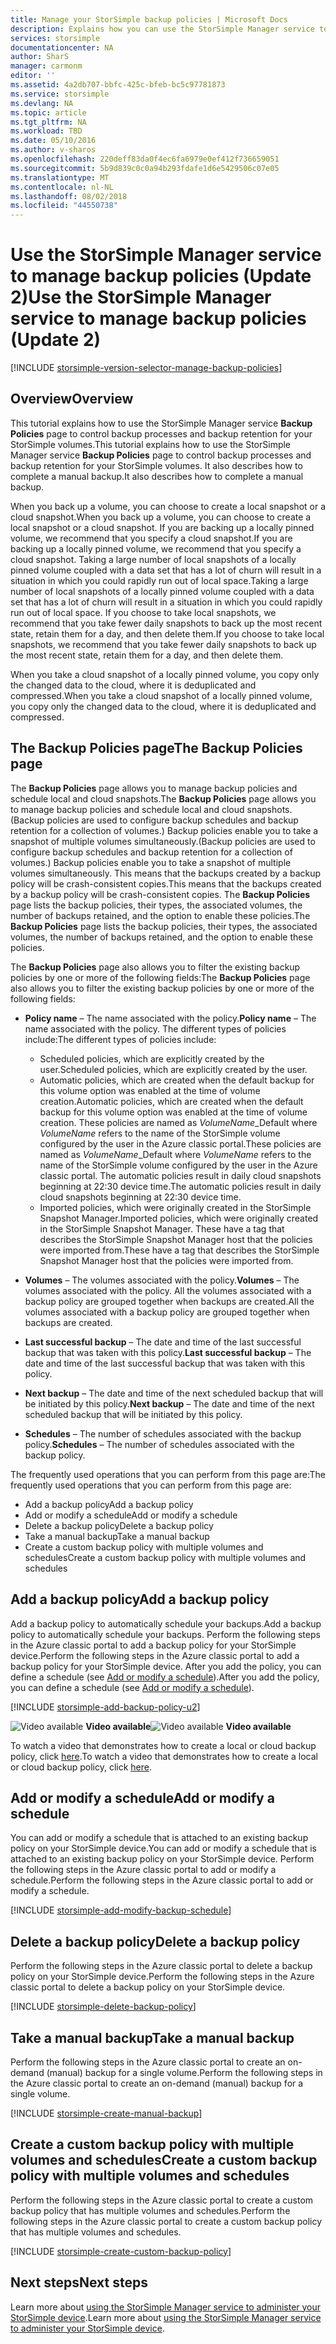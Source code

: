 ```yaml
---
title: Manage your StorSimple backup policies | Microsoft Docs
description: Explains how you can use the StorSimple Manager service to create and manage manual backups, backup schedules, and backup retention.
services: storsimple
documentationcenter: NA
author: SharS
manager: carmonm
editor: ''
ms.assetid: 4a2db707-bbfc-425c-bfeb-bc5c97781873
ms.service: storsimple
ms.devlang: NA
ms.topic: article
ms.tgt_pltfrm: NA
ms.workload: TBD
ms.date: 05/10/2016
ms.author: v-sharos
ms.openlocfilehash: 220deff83da0f4ec6fa6979e0ef412f736659051
ms.sourcegitcommit: 5b9d839c0c0a94b293fdafe1d6e5429506c07e05
ms.translationtype: MT
ms.contentlocale: nl-NL
ms.lasthandoff: 08/02/2018
ms.locfileid: "44550738"
---
```

# <a name="use-the-storsimple-manager-service-to-manage-backup-policies-update-2"></a><span data-ttu-id="5c9d0-103">Use the StorSimple Manager service to manage backup policies (Update 2)</span><span class="sxs-lookup"><span data-stu-id="5c9d0-103">Use the StorSimple Manager service to manage backup policies (Update 2)</span></span>
[!INCLUDE [storsimple-version-selector-manage-backup-policies](../../includes/storsimple-version-selector-manage-backup-policies.md)]

## <a name="overview"></a><span data-ttu-id="5c9d0-104">Overview</span><span class="sxs-lookup"><span data-stu-id="5c9d0-104">Overview</span></span>
<span data-ttu-id="5c9d0-105">This tutorial explains how to use the StorSimple Manager service **Backup Policies** page to control backup processes and backup retention for your StorSimple volumes.</span><span class="sxs-lookup"><span data-stu-id="5c9d0-105">This tutorial explains how to use the StorSimple Manager service **Backup Policies** page to control backup processes and backup retention for your StorSimple volumes.</span></span> <span data-ttu-id="5c9d0-106">It also describes how to complete a manual backup.</span><span class="sxs-lookup"><span data-stu-id="5c9d0-106">It also describes how to complete a manual backup.</span></span>

<span data-ttu-id="5c9d0-107">When you back up a volume, you can choose to create a local snapshot or a cloud snapshot.</span><span class="sxs-lookup"><span data-stu-id="5c9d0-107">When you back up a volume, you can choose to create a local snapshot or a cloud snapshot.</span></span> <span data-ttu-id="5c9d0-108">If you are backing up a locally pinned volume, we recommend that you specify a cloud snapshot.</span><span class="sxs-lookup"><span data-stu-id="5c9d0-108">If you are backing up a locally pinned volume, we recommend that you specify a cloud snapshot.</span></span> <span data-ttu-id="5c9d0-109">Taking a large number of local snapshots of a locally pinned volume coupled with a data set that has a lot of churn will result in a situation in which you could rapidly run out of local space.</span><span class="sxs-lookup"><span data-stu-id="5c9d0-109">Taking a large number of local snapshots of a locally pinned volume coupled with a data set that has a lot of churn will result in a situation in which you could rapidly run out of local space.</span></span> <span data-ttu-id="5c9d0-110">If you choose to take local snapshots, we recommend that you take fewer daily snapshots to back up the most recent state, retain them for a day, and then delete them.</span><span class="sxs-lookup"><span data-stu-id="5c9d0-110">If you choose to take local snapshots, we recommend that you take fewer daily snapshots to back up the most recent state, retain them for a day, and then delete them.</span></span>

<span data-ttu-id="5c9d0-111">When you take a cloud snapshot of a locally pinned volume, you copy only the changed data to the cloud, where it is deduplicated and compressed.</span><span class="sxs-lookup"><span data-stu-id="5c9d0-111">When you take a cloud snapshot of a locally pinned volume, you copy only the changed data to the cloud, where it is deduplicated and compressed.</span></span> 

## <a name="the-backup-policies-page"></a><span data-ttu-id="5c9d0-112">The Backup Policies page</span><span class="sxs-lookup"><span data-stu-id="5c9d0-112">The Backup Policies page</span></span>
<span data-ttu-id="5c9d0-113">The **Backup Policies** page allows you to manage backup policies and schedule local and cloud snapshots.</span><span class="sxs-lookup"><span data-stu-id="5c9d0-113">The **Backup Policies** page allows you to manage backup policies and schedule local and cloud snapshots.</span></span> <span data-ttu-id="5c9d0-114">(Backup policies are used to configure backup schedules and backup retention for a collection of volumes.) Backup policies enable you to take a snapshot of multiple volumes simultaneously.</span><span class="sxs-lookup"><span data-stu-id="5c9d0-114">(Backup policies are used to configure backup schedules and backup retention for a collection of volumes.) Backup policies enable you to take a snapshot of multiple volumes simultaneously.</span></span> <span data-ttu-id="5c9d0-115">This means that the backups created by a backup policy will be crash-consistent copies.</span><span class="sxs-lookup"><span data-stu-id="5c9d0-115">This means that the backups created by a backup policy will be crash-consistent copies.</span></span> <span data-ttu-id="5c9d0-116">The **Backup Policies** page lists the backup policies, their types, the associated volumes, the number of backups retained, and the option to enable these policies.</span><span class="sxs-lookup"><span data-stu-id="5c9d0-116">The **Backup Policies** page lists the backup policies, their types, the associated volumes, the number of backups retained, and the option to enable these policies.</span></span>

<span data-ttu-id="5c9d0-117">The **Backup Policies** page also allows you to filter the existing backup policies by one or more of the following fields:</span><span class="sxs-lookup"><span data-stu-id="5c9d0-117">The **Backup Policies** page also allows you to filter the existing backup policies by one or more of the following fields:</span></span>

* <span data-ttu-id="5c9d0-118">**Policy name** – The name associated with the policy.</span><span class="sxs-lookup"><span data-stu-id="5c9d0-118">**Policy name** – The name associated with the policy.</span></span> <span data-ttu-id="5c9d0-119">The different types of policies include:</span><span class="sxs-lookup"><span data-stu-id="5c9d0-119">The different types of policies include:</span></span>
  
  * <span data-ttu-id="5c9d0-120">Scheduled policies, which are explicitly created by the user.</span><span class="sxs-lookup"><span data-stu-id="5c9d0-120">Scheduled policies, which are explicitly created by the user.</span></span>
  * <span data-ttu-id="5c9d0-121">Automatic policies, which are created when the default backup for this volume option was enabled at the time of volume creation.</span><span class="sxs-lookup"><span data-stu-id="5c9d0-121">Automatic policies, which are created when the default backup for this volume option was enabled at the time of volume creation.</span></span> <span data-ttu-id="5c9d0-122">These policies are named as *VolumeName*_Default where *VolumeName* refers to the name of the StorSimple volume configured by the user in the Azure classic portal.</span><span class="sxs-lookup"><span data-stu-id="5c9d0-122">These policies are named as *VolumeName*_Default where *VolumeName* refers to the name of the StorSimple volume configured by the user in the Azure classic portal.</span></span> <span data-ttu-id="5c9d0-123">The automatic policies result in daily cloud snapshots beginning at 22:30 device time.</span><span class="sxs-lookup"><span data-stu-id="5c9d0-123">The automatic policies result in daily cloud snapshots beginning at 22:30 device time.</span></span>
  * <span data-ttu-id="5c9d0-124">Imported policies, which were originally created in the StorSimple Snapshot Manager.</span><span class="sxs-lookup"><span data-stu-id="5c9d0-124">Imported policies, which were originally created in the StorSimple Snapshot Manager.</span></span> <span data-ttu-id="5c9d0-125">These have a tag that describes the StorSimple Snapshot Manager host that the policies were imported from.</span><span class="sxs-lookup"><span data-stu-id="5c9d0-125">These have a tag that describes the StorSimple Snapshot Manager host that the policies were imported from.</span></span>
* <span data-ttu-id="5c9d0-126">**Volumes** – The volumes associated with the policy.</span><span class="sxs-lookup"><span data-stu-id="5c9d0-126">**Volumes** – The volumes associated with the policy.</span></span> <span data-ttu-id="5c9d0-127">All the volumes associated with a backup policy are grouped together when backups are created.</span><span class="sxs-lookup"><span data-stu-id="5c9d0-127">All the volumes associated with a backup policy are grouped together when backups are created.</span></span>
* <span data-ttu-id="5c9d0-128">**Last successful backup** – The date and time of the last successful backup that was taken with this policy.</span><span class="sxs-lookup"><span data-stu-id="5c9d0-128">**Last successful backup** – The date and time of the last successful backup that was taken with this policy.</span></span>
* <span data-ttu-id="5c9d0-129">**Next backup** – The date and time of the next scheduled backup that will be initiated by this policy.</span><span class="sxs-lookup"><span data-stu-id="5c9d0-129">**Next backup** – The date and time of the next scheduled backup that will be initiated by this policy.</span></span>
* <span data-ttu-id="5c9d0-130">**Schedules** – The number of schedules associated with the backup policy.</span><span class="sxs-lookup"><span data-stu-id="5c9d0-130">**Schedules** – The number of schedules associated with the backup policy.</span></span>

<span data-ttu-id="5c9d0-131">The frequently used operations that you can perform from this page are:</span><span class="sxs-lookup"><span data-stu-id="5c9d0-131">The frequently used operations that you can perform from this page are:</span></span>

* <span data-ttu-id="5c9d0-132">Add a backup policy</span><span class="sxs-lookup"><span data-stu-id="5c9d0-132">Add a backup policy</span></span> 
* <span data-ttu-id="5c9d0-133">Add or modify a schedule</span><span class="sxs-lookup"><span data-stu-id="5c9d0-133">Add or modify a schedule</span></span> 
* <span data-ttu-id="5c9d0-134">Delete a backup policy</span><span class="sxs-lookup"><span data-stu-id="5c9d0-134">Delete a backup policy</span></span> 
* <span data-ttu-id="5c9d0-135">Take a manual backup</span><span class="sxs-lookup"><span data-stu-id="5c9d0-135">Take a manual backup</span></span> 
* <span data-ttu-id="5c9d0-136">Create a custom backup policy with multiple volumes and schedules</span><span class="sxs-lookup"><span data-stu-id="5c9d0-136">Create a custom backup policy with multiple volumes and schedules</span></span> 

## <a name="add-a-backup-policy"></a><span data-ttu-id="5c9d0-137">Add a backup policy</span><span class="sxs-lookup"><span data-stu-id="5c9d0-137">Add a backup policy</span></span>
<span data-ttu-id="5c9d0-138">Add a backup policy to automatically schedule your backups.</span><span class="sxs-lookup"><span data-stu-id="5c9d0-138">Add a backup policy to automatically schedule your backups.</span></span> <span data-ttu-id="5c9d0-139">Perform the following steps in the Azure classic portal to add a backup policy for your StorSimple device.</span><span class="sxs-lookup"><span data-stu-id="5c9d0-139">Perform the following steps in the Azure classic portal to add a backup policy for your StorSimple device.</span></span> <span data-ttu-id="5c9d0-140">After you add the policy, you can define a schedule (see [Add or modify a schedule](#add-or-modify-a-schedule)).</span><span class="sxs-lookup"><span data-stu-id="5c9d0-140">After you add the policy, you can define a schedule (see [Add or modify a schedule](#add-or-modify-a-schedule)).</span></span>

[!INCLUDE [storsimple-add-backup-policy-u2](../../includes/storsimple-add-backup-policy-u2.md)]

<span data-ttu-id="5c9d0-141">![Video available](https://docstestmedia1.blob.core.windows.net/azure-media/articles/storsimple/media/storsimple-manage-backup-policies-u2/Video_icon.png) **Video available**</span><span class="sxs-lookup"><span data-stu-id="5c9d0-141">![Video available](https://docstestmedia1.blob.core.windows.net/azure-media/articles/storsimple/media/storsimple-manage-backup-policies-u2/Video_icon.png) **Video available**</span></span>

<span data-ttu-id="5c9d0-142">To watch a video that demonstrates how to create a local or cloud backup policy, click [here](https://azure.microsoft.com/documentation/videos/create-storsimple-backup-policies/).</span><span class="sxs-lookup"><span data-stu-id="5c9d0-142">To watch a video that demonstrates how to create a local or cloud backup policy, click [here](https://azure.microsoft.com/documentation/videos/create-storsimple-backup-policies/).</span></span>

## <a name="add-or-modify-a-schedule"></a><span data-ttu-id="5c9d0-143">Add or modify a schedule</span><span class="sxs-lookup"><span data-stu-id="5c9d0-143">Add or modify a schedule</span></span>
<span data-ttu-id="5c9d0-144">You can add or modify a schedule that is attached to an existing backup policy on your StorSimple device.</span><span class="sxs-lookup"><span data-stu-id="5c9d0-144">You can add or modify a schedule that is attached to an existing backup policy on your StorSimple device.</span></span> <span data-ttu-id="5c9d0-145">Perform the following steps in the Azure classic portal to add or modify a schedule.</span><span class="sxs-lookup"><span data-stu-id="5c9d0-145">Perform the following steps in the Azure classic portal to add or modify a schedule.</span></span>

[!INCLUDE [storsimple-add-modify-backup-schedule](../../includes/storsimple-add-modify-backup-schedule-u2.md)]

## <a name="delete-a-backup-policy"></a><span data-ttu-id="5c9d0-146">Delete a backup policy</span><span class="sxs-lookup"><span data-stu-id="5c9d0-146">Delete a backup policy</span></span>
<span data-ttu-id="5c9d0-147">Perform the following steps in the Azure classic portal to delete a backup policy on your StorSimple device.</span><span class="sxs-lookup"><span data-stu-id="5c9d0-147">Perform the following steps in the Azure classic portal to delete a backup policy on your StorSimple device.</span></span>

[!INCLUDE [storsimple-delete-backup-policy](../../includes/storsimple-delete-backup-policy.md)]

## <a name="take-a-manual-backup"></a><span data-ttu-id="5c9d0-148">Take a manual backup</span><span class="sxs-lookup"><span data-stu-id="5c9d0-148">Take a manual backup</span></span>
<span data-ttu-id="5c9d0-149">Perform the following steps in the Azure classic portal to create an on-demand (manual) backup for a single volume.</span><span class="sxs-lookup"><span data-stu-id="5c9d0-149">Perform the following steps in the Azure classic portal to create an on-demand (manual) backup for a single volume.</span></span>

[!INCLUDE [storsimple-create-manual-backup](../../includes/storsimple-create-manual-backup.md)]

## <a name="create-a-custom-backup-policy-with-multiple-volumes-and-schedules"></a><span data-ttu-id="5c9d0-150">Create a custom backup policy with multiple volumes and schedules</span><span class="sxs-lookup"><span data-stu-id="5c9d0-150">Create a custom backup policy with multiple volumes and schedules</span></span>
<span data-ttu-id="5c9d0-151">Perform the following steps in the Azure classic portal to create a custom backup policy that has multiple volumes and schedules.</span><span class="sxs-lookup"><span data-stu-id="5c9d0-151">Perform the following steps in the Azure classic portal to create a custom backup policy that has multiple volumes and schedules.</span></span>

[!INCLUDE [storsimple-create-custom-backup-policy](../../includes/storsimple-create-custom-backup-policy-u2.md)]

## <a name="next-steps"></a><span data-ttu-id="5c9d0-152">Next steps</span><span class="sxs-lookup"><span data-stu-id="5c9d0-152">Next steps</span></span>
<span data-ttu-id="5c9d0-153">Learn more about [using the StorSimple Manager service to administer your StorSimple device](storsimple-manager-service-administration.md).</span><span class="sxs-lookup"><span data-stu-id="5c9d0-153">Learn more about [using the StorSimple Manager service to administer your StorSimple device](storsimple-manager-service-administration.md).</span></span>


